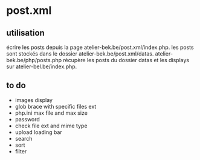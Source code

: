 # post.xml 

## utilisation

écrire les posts depuis la page atelier-bek.be/post.xml/index.php.
les posts sont stockés dans le dossier atelier-bek.be/post.xml/datas.
atelier-bek.be/php/posts.php récupère les posts du dossier datas et les displays sur
atelier-bel.be/index.php.

## to do

- images display
- glob brace with specific files ext
- php.ini max file and max size
- password
- check file ext and mime type
- upload loading bar
- search
- sort
- filter
